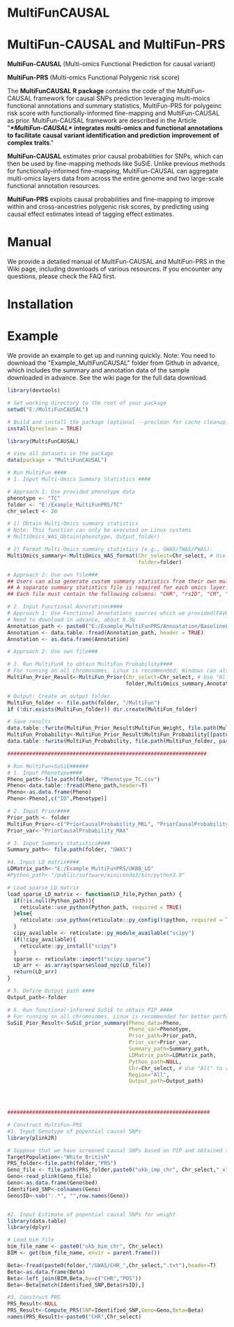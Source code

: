 # MultiFunCAUSAL

# MultiFun-CAUSAL and MultiFun-PRS
**MultiFun-CAUSAL** (Multi-omics Functional Prediction for causal variant)

**MultiFun-PRS** (Multi-omics Functional Polygenic risk score)


The **MultiFunCAUSAL R package** contains the code of the MultiFun-CAUSAL framework for causal SNPs prediction leveraging multi-moics functional annotations and summary statistics, MultiFun-PRS for polygeinc risk score with functionally-informed fine-mapping and MultiFun-CAUSAL as prior. MultiFun-CAUSAL framework are described in the Article "***\*MultiFun-CAUSAL\**** **integrates** **multi-omics and functional annotations** **to** **facilitate** **causal** **variant identification and prediction** **improvement** **of complex traits**."

**MultiFun-CAUSAL** estimates prior causal probabilities for SNPs,  which can then be used by fine-mapping methods like SuSiE. Unlike previous methods for functionally-informed fine-mapping, MultiFun-CAUSAL can aggregate multi-omics layers data from across the entire genome and two large-scale functional annotation resources.

**MultiFun-PRS** exploits causal probabilities and fine-mapping to improve within and cross-ancestries polygenic risk scores, by predicting using causal effect estimates intead of tagging effect estimates.

# Manual
We provide a detailed manual of MultiFun-CAUSAL and MultiFun-PRS in the Wiki page, including downloads of various resources. If you encounter any questions, please check the FAQ first.

# Installation



# Example

We provide an example to get up and running quickly.
Note: You need to download the "Example_MultiFunCAUSAL" folder from Github in advance, which includes the summary and annotation data of the sample downloaded in advance. See the wiki page for the full data download.

```R
library(devtools)

# Set working directory to the root of your package
setwd("E:/MultiFunCAUSAL")

# Build and install the package (optional --preclean for cache cleanup)
install(preclean = TRUE)

library(MultiFunCAUSAL)

# View all datasets in the package
data(package = "MultiFunCAUSAL")

# Run MultiFun ####
# 1. Input Multi-Omics Summary Statistics ####

# Approach 1: Use provided phenotype data
phenotype <- "TC"
folder <- "E:/Example_MultiFunPRS/TC"
chr_select <- 20

# 1) Obtain Multi-Omics summary statistics
# Note: This function can only be executed on Linux systems
# MultiOmics_WAS_Obtain(phenotype, Output_folder)

# 2) Format Multi-Omics summary statistics (e.g., GWAS/TWAS/PWAS):
MultiOmics_summary<-MultiOmics_WAS_format(Chr_select=Chr_select, # Use "All" to run all chromosomes
                                          folder=folder)

# Approach 2: Use own file###
## Users can also generate custom summary statistics from their own multi-omics data. Please ensure the following:
## A separate summary statistics file is required for each omics layer.
## Each file must contain the following columns: "CHR", "rsID", "CM", "POS", "A1", "A2", and a column representing statistical significance("Index"), such as P values or posterior inclusion probabilities (PIP) from fine-mapping. Alternatively, binary indicators (e.g., 0/1) can be used to denote significance based on other criteria.

# 2. Input Functional Annotations####
# Approach 1: Use Functional Annotations sources which we provided(FAVOR+BaselineLFmodel)###
# Need to download in advance, about 8.3G
Annotation_path <- paste0("E:/Example_MultiFunPRS/Annoatation/BaselineLF_FAVOR/Annot_BaselineLF_FAVOR_qc_", Chr_select, ".csv")
Annotation <- data.table::fread(Annotation_path, header = TRUE)
Annotation <- as.data.frame(Annotation)

# Approach 2: Use own file###

# 3. Run MultiFunR to obtain MultiFun Probability####
# For running on all chromosomes, Linux is recommended; Windows can also run but may take longer
MultiFun_Prior_Result<-MultiFun_Prior(Chr_select=Chr_select, # Use "All" to run all chromosomes
                                      folder,MultiOmics_summary,Annotation)

# Output: Create an output folder
MultiFun_folder <- file.path(folder, "/MultiFun")
if (!dir.exists(MultiFun_folder)) dir.create(MultiFun_folder)

# Save results
data.table::fwrite(MultiFun_Prior_Result$MultiFun_Weight, file.path(MultiFun_folder, "MultiFun_Weight.csv"))
MultiFun_Probability<-MultiFun_Prior_Result$MultiFun_Probability[[paste0("CHR",Chr_select)]]
data.table::fwrite(MultiFun_Probability, file.path(MultiFun_folder, paste0("MultiFun_Probability_CHR", Chr_select, ".txt")), row.names = FALSE)

################################################################

# Run MultiFun+SuSiE######
# 1. Input Phenotype####
Pheno_path<-file.path(folder, "Phenotype_TC.csv")
Pheno<-data.table::fread(Pheno_path,header=T)
Pheno<-as.data.frame(Pheno)
Pheno<-Pheno[,c("ID",Phenotype)]

# 2. Input Prior####
Prior_path <- folder
MultiFun_Prior<-c("PriorCausalProbability_MKL", "PriorCausalProbability_MAX")
Prior_var<-"PriorCausalProbability_MAX"

# 3. Input Summary statistics####
Summary_path<- file.path(folder, "GWAS")

#4. Input LD matrix####
LDMatrix_path<-"E:/Example_MultiFunPRS/UKBB_LD"
#Python_path<-"/public/software/miniconda3/bin/python3.9"

# Load sparse LD matrix
load_sparse_LD_matrix <- function(LD_file,Python_path) {
  if(!is.null(Python_path)){
    reticulate::use_python(Python_path, required = TRUE)
  }else{
    reticulate::use_python(reticulate::py_config()$python, required = TRUE)
  }
  cipy_available <- reticulate::py_module_available("scipy")
  if(!cipy_available){
    reticulate::py_install("scipy")
  }
  sparse <- reticulate::import("scipy.sparse")
  LD_arr <- as.array(sparse$load_npz(LD_file))
  return(LD_arr)
}

# 5. Define Output path ####
Output_path<-folder

# 6. Run functional-informed SuSiE to obtain PIP ####
# For running on all chromosomes, Linux is recommended for better performance
SuSiE_Pior_Result<-SuSiE_prior_summary(Pheno_data=Pheno,
                                       Pheno_var=Phenotype,
                                       Prior_path=Prior_path,
                                       Prior_var=Prior_var,
                                       Summary_path=Summary_path,
                                       LDMatrix_path=LDMatrix_path,
                                       Python_path=NULL,
                                       Chr=Chr_select, # Use "All" to run all chromosomes
                                       Region="All",
                                       Output_path=Output_path)
              



#################################################################

# Construct MultiFun-PRS
#1. Input Genotype of popential causal SNPs
library(plink2R)

# Suppose that we have screened causal SNPs based on PIP and obtained the genotypes of causal SNPs in the population of interest
TargetPopulation<-"White_British"
PRS_folder<-file.path(folder,"PRS") 
Geno_file <- file.path(PRS_folder,paste0("ukb_imp_chr", Chr_select,"_v3_qc_",TargetPopulation,"_Identified"))
Geno<-read_plink(Geno_file)
Geno<-as.data.frame(Geno$bed)
Identified_SNP<-colnames(Geno)
Geno$ID<-sub(":.*", "",row.names(Geno))


#2. Input Estimate of popential causal SNPs for weight
library(data.table)
library(dplyr)

# Load bim file
bim_file_name <- paste0("ukb_bim_chr", Chr_select)
BIM <- get(bim_file_name, envir = parent.frame())

Beta<-fread(paste0(folder,"/GWAS/CHR_",Chr_select,".txt"),header=T)
Beta<-as.data.frame(Beta)
Beta<-left_join(BIM,Beta,by=c("CHR","POS"))
Beta<-Beta[match(Identified_SNP,Beta$rsID),]

#3. Construct PRS
PRS_Result<-NULL
PRS_Result<-Compute_PRS(SNP=Identified_SNP,Geno=Geno,Beta=Beta)
names(PRS_Result)<-paste0("CHR",Chr_select)


```

